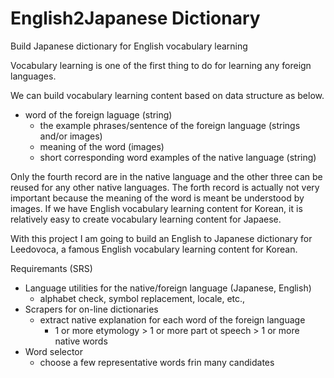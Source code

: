 # English2Japanese Dictionary
Build Japanese dictionary for English vocabulary learning

Vocabulary learning is one of the first thing to do for learning any foreign languages.

We can build vocabulary learning content based on data structure as below.
* word of the foreign laguage (string)
  * the example phrases/sentence of the foreign language (strings and/or images)
  * meaning of the word (images)
  * short corresponding word examples of the native language (string)

Only the fourth record are in the native language and the other three can be reused for any other native languages.
The forth record is actually not very important because the meaning of the word is meant be understood by images.
If we have English vocabulary learning content for Korean, it is relatively easy to create vocabulary learning content for Japaese.

With this project I am going to build an English to Japanese dictionary for Leedovoca, a famous English vocabulary learning content for Korean.

Requiremants (SRS)
* Language utilities for the native/foreign language (Japanese, English)
  * alphabet check, symbol replacement, locale, etc.,
* Scrapers for on-line dictionaries
  * extract native explanation for each word of the foreign language
    * 1 or more etymology > 1 or more part ot speech > 1 or more native words
* Word selector
  * choose a few representative words frin many candidates
